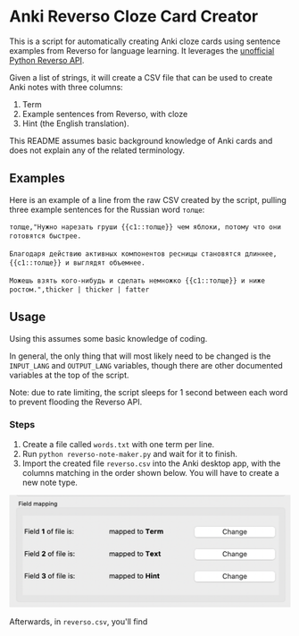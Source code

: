 # Anki Reverso Cloze Card Creator
This is a script for automatically creating Anki cloze cards using sentence
examples from Reverso for language
learning. It leverages the [unofficial Python Reverso
API](https://github.com/demian-wolf/ReversoAPI).

Given a list of strings, it will create a CSV file that can be used to create Anki
notes with three columns:

1. Term
2. Example sentences from Reverso, with cloze
3. Hint (the English translation).

This README assumes basic background knowledge of Anki cards and does not
explain any of the related terminology.

## Examples

Here is an example of a line from the raw CSV created by the script, pulling
three example sentences for the Russian word `толще`:

```
толще,"Нужно нарезать груши {{c1::толще}} чем яблоки, потому что они готовятся быстрее.

Благодаря действию активных компонентов ресницы становятся длиннее, {{c1::толще}} и выглядят объемнее.

Можешь взять кого-нибудь и сделать немножко {{c1::толще}} и ниже
ростом.",thicker | thicker | fatter
```

## Usage
Using this assumes some basic knowledge of coding.

In general, the only thing that will most likely need to be changed is the
`INPUT_LANG` and `OUTPUT_LANG` variables, though there are other documented
variables at the top of the script. 

Note: due to rate limiting, the script sleeps for 1 second between each word to
prevent flooding the Reverso API.

### Steps
1. Create a file called `words.txt` with one term per line.
2. Run `python reverso-note-maker.py` and wait for it to finish.
3. Import the created file `reverso.csv` into the Anki desktop app, with the
   columns matching in the order shown below. You will have to create a new note
   type.

![Example of importing](assets/import.png)


Afterwards, in `reverso.csv`, you'll find 
